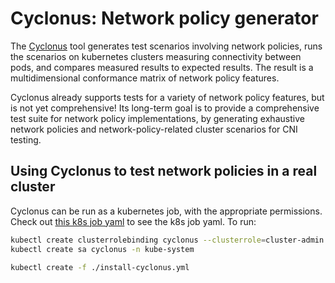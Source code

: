 # Cyclonus: Network policy generator

The [Cyclonus](https://github.com/mattfenwick/cyclonus) tool generates test scenarios involving network policies,
runs the scenarios on kubernetes clusters measuring connectivity between pods, and compares measured results to
expected results. The result is a multidimensional conformance matrix of network policy features.

Cyclonus already supports tests for a variety of network policy features, but is not yet comprehensive!
Its long-term goal is to provide a comprehensive test suite for network policy implementations, by generating
exhaustive network policies and network-policy-related cluster scenarios for CNI testing.

## Using Cyclonus to test network policies in a real cluster

Cyclonus can be run as a kubernetes job, with the appropriate permissions.
Check out [this k8s job yaml](./install-cyclonus.yml) to see the k8s job yaml. To run:

```bash
kubectl create clusterrolebinding cyclonus --clusterrole=cluster-admin --serviceaccount=kube-system:cyclonus
kubectl create sa cyclonus -n kube-system

kubectl create -f ./install-cyclonus.yml
```

